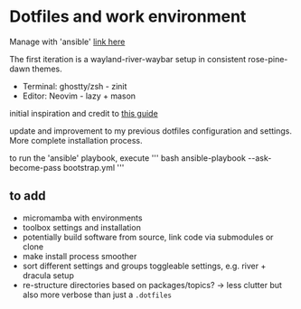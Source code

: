 # Dotfiles and work environment

Manage with 'ansible' [link here](https://docs.ansible.com/)

The first iteration is a wayland-river-waybar setup in consistent rose-pine-dawn themes.
- Terminal: ghostty/zsh - zinit
- Editor: Neovim - lazy + mason

initial inspiration and credit to [this guide](https://phelipetls.github.io/posts/introduction-to-ansible/)

update and improvement to my previous dotfiles configuration and settings. More complete
installation process.

to run the 'ansible' playbook, execute
''' bash
ansible-playbook --ask-become-pass bootstrap.yml
'''


## to add
- micromamba with environments
- toolbox settings and installation
- potentially build software from source, link code via submodules or clone
- make install process smoother
- sort different settings and groups toggleable settings, e.g. river + dracula setup
- re-structure directories based on packages/topics? -> less clutter but also more verbose
  than just a `.dotfiles`

